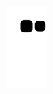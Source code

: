 ![snake animation](https://github.com/dirt710/dirt710/blob/output/github-contribution-grid-snake2.svg)

